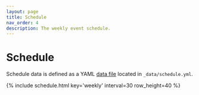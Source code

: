 ```yaml
---
layout: page
title: Schedule
nav_order: 4
description: The weekly event schedule.
---
```


# Schedule

Schedule data is defined as a YAML [data file](https://jekyllrb.com/docs/datafiles/) located in `_data/schedule.yml`.

{% include schedule.html key='weekly' interval=30 row_height=40 %}
